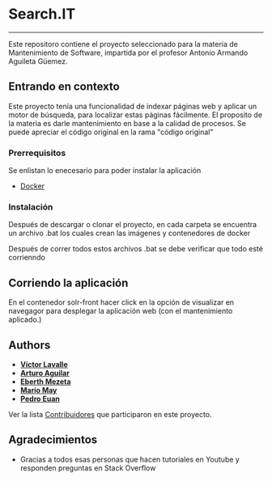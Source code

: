 # Search.IT
<hr>

Este repositoro contiene el proyecto seleccionado para la materia de Mantenimiento de Software, impartida por el profesor Antonio Armando Aguileta Güemez.

## Entrando en contexto

Este proyecto tenía una funcionalidad de indexar páginas web y aplicar un motor de búsqueda, para localizar estas páginas fácilmente. El proposito de la materia es darle mantenimiento en base a la calidad de procesos. Se puede apreciar el código original en la rama "código original"

### Prerrequisitos

Se enlistan lo enecesario para poder instalar la aplicación
- [Docker](https://www.docker.com/products/docker-desktop/)



### Instalación

Después de descargar o clonar el proyecto, en cada carpeta se encuentra un archivo .bat los cuales crean las imágenes y contenedores de docker

Después de correr todos estos archivos .bat se debe verificar que todo esté corrienndo

## Corriendo la aplicación

En el contenedor solr-front hacer click en la opción de visualizar en navegagor para desplegar la aplicación web (con el mantenimiento aplicado.)


## Authors

  - [**Víctor Lavalle**](https://github.com/VictorLavalle)
  - [**Arturo Aguilar**](https://github.com/artrune)
  - [**Eberth Mezeta**](https://github.com/EberthMezeta)
  - [**Mario May**](https://github.com/MarioMay)
  - [**Pedro Euan**](https://github.com/dongato99)

Ver la lista [Contribuidores](https://github.com/orgs/The-WebOnes/people) que participaron en este proyecto.


## Agradecimientos

  - Gracias a todos esas personas que hacen tutoriales en Youtube y responden preguntas en Stack Overflow
